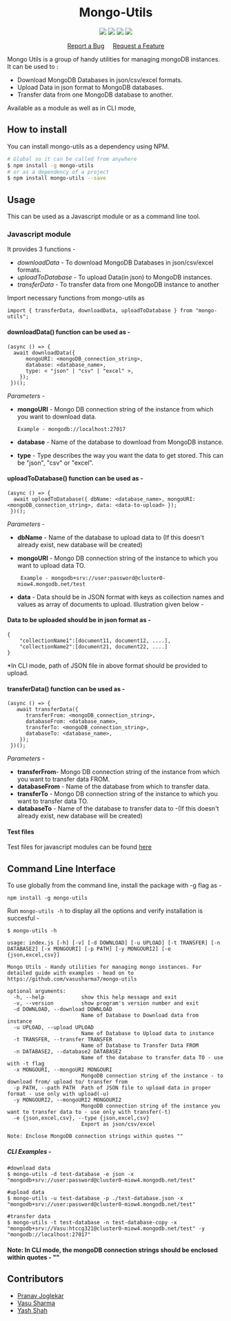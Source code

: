 
<br />

<h1 align="center">Mongo-Utils</h1>
<p align="center">
  <a href ="https://npmjs.org/"> <img src = "https://img.shields.io/npm/v/npm"/></a>
   <a href ="https://bundlephobia.com/result?p=mongo-utils"> <img src = "https://flat.badgen.net/bundlephobia/minzip/mongo-utils"/></a>
   <a href ="https://npmjs.org/"> <img src = "https://img.shields.io/npm/types/typescript"/></a>
<a href ="https://github.com/vasusharma7/mongo-utils/blob/master/LICENSE"> <img src = "https://img.shields.io/apm/l/npm"/></a>
 </p>

 
<p align="center">
    <a href="https://github.com/vasusharma7/mongo-utils/issues">Report a Bug</a> &nbsp &nbsp
    <a href="https://github.com/vasusharma7/mongo-utils/issues">Request a Feature</a>
 </center>
 
Mongo Utils is a group of handy utilities for managing mongoDB instances. It can be used to : 
- Download MongoDB Databases in json/csv/excel formats.
- Upload Data in json format to MongoDB databases.
- Transfer data from one MongoDB database to another.

Available as a module as well as in CLI mode, 

## How to install

You can install mongo-utils as a dependency using NPM.  

```sh
# Global so it can be called from anywhere
$ npm install -g mongo-utils
# or as a dependency of a project
$ npm install mongo-utils --save
```
## Usage

This can be used as a Javascript module or as a command line tool.

### Javascript module

It provides 3 functions - 

- *downloadData* - To download MongoDB Databases in json/csv/excel formats.
- *uploadToDatabase* - To upload Data(in json) to MongoDB instances.
- *transferData* - To transfer data from one MongoDB instance to another

Import necessary functions from mongo-utils as 

`import { transferData, downloadData, uploadToDatabase } from "mongo-utils";`

#### downloadData() function can be used as - 

```
(async () => {
  await downloadData({
      mongoURI: <mongoDB_connection_string>,
      database: <database_name>,
      type: < "json" | "csv" | "excel" >,
    });
 })();
```
 *Parameters -* 

* **mongoURI** - Mongo DB connection string of the instance from which you want to download data.

      Example - mongodb://localhost:27017
            
* **database** - Name of the database to download from MongoDB instance.
* **type**  - Type describes the way you want the data to get stored. This can be "json",  "csv" or "excel".


#### uploadToDatabase() function can be used as - 
 
```
(async () => {
  await uploadToDatabase({ dbName: <database_name>, mongoURI: <mongoDB_connection_string>, data: <data-to-upload> });
 })();
```
*Parameters -* 

* **dbName** - Name of the database to upload data to (If this doesn't already exist, new database will be created)
* **mongoURI** - Mongo DB connection string of the instance to which you want to upload data TO.

       Example - mongodb+srv://user:password@cluster0-miow4.mongodb.net/test
             
* **data** - Data should be in JSON format with keys as collection names and values as array of documents to upload. Illustration given below - 

#### Data to be uploaded should be in json format as - 
```
{
    "collectionName1":[document11, document12, ....],
    "collectionName2":[document21, document22, ....]
}

```
*In CLI mode, path of JSON file in above format should be provided to upload.

#### transferData() function can be used as - 

```
(async () => {
   await transferData({
      transferFrom: <mongoDB_connection_string>,
      databaseFrom: <database_name>,
      transferTo: <mongoDB_connection_string>,
      databaseTo: <database_name>,
    });
 })();
```
*Parameters -* 

* **transferFrom**- Mongo DB connection string of the instance from which you want to transfer data FROM.
* **databaseFrom** - Name of the database from which to transfer data.
* **transferTo** -  Mongo DB connection string of the instance to which you want to transfer data TO.
* **databaseTo** - Name of the database to transfer data to -(If this doesn't already exist, new database will be created)


#### Test files 

Test files for javascript modules can be found [here](https://github.com/vasusharma7/mongo-utils/tree/test/test/)


## Command Line Interface 

To use globally from the command line,  install the package with -g flag as - 

`npm install -g mongo-utils`

Run `mongo-utils -h` to display all the options and verify installation is succesful - 

```
$ mongo-utils -h

usage: index.js [-h] [-v] [-d DOWNLOAD] [-u UPLOAD] [-t TRANSFER] [-n DATABASE2] [-x MONGOURI] [-p PATH] [-y MONGOURI2] [-e {json,excel,csv}]

Mongo Utils - Handy utilities for managing mongo instances. For detailed guide with examples - head on to https://github.com/vasusharma7/mongo-utils

optional arguments:
  -h, --help            show this help message and exit
  -v, --version         show program's version number and exit
  -d DOWNLOAD, --download DOWNLOAD
                        Name of Database to Download data from instance
  -u UPLOAD, --upload UPLOAD
                        Name of Database to Upload data to instance
  -t TRANSFER, --transfer TRANSFER
                        Name of Database to Transfer Data FROM
  -n DATABASE2, --database2 DATABASE2
                        Name of the database to transfer data TO - use with -t flag
  -x MONGOURI, --mongoURI MONGOURI
                        MongoDB connection string of the instance - to download from/ upload to/ transfer from
  -p PATH, --path PATH  Path of JSON file to upload data in proper format - use only with upload(-u)
  -y MONGOURI2, --mongoURI2 MONGOURI2
                        MongoDB connection string of the instance you want to transfer data to - use only with transfer(-t)
  -e {json,excel,csv}, --type {json,excel,csv}
                        Export as json/csv/excel

Note: Enclose MongoDB connection strings within quotes ""

```
##### CLI Examples - 

```
#download data
$ mongo-utils -d test-database -e json -x "mongodb+srv://user:password@cluster0-miow4.mongodb.net/test"

#upload data
$ mongo-utils -u test-database -p ./test-database.json -x "mongodb+srv://user:password@cluster0-miow4.mongodb.net/test"

#transfer data
$ mongo-utils -t test-database -n test-database-copy -x "mongodb+srv://Vasu:htccg321@cluster0-miow4.mongodb.net/test" -y "mongodb://localhost:27017"

```

#### Note: In CLI mode, the mongoDB connection strings should be enclosed within quotes - ""



## Contributors 

 - [Pranav Joglekar](https://github.com/Pranav2612000/)
 - [Vasu Sharma](https://github.com/vasusharma7/)
 - [Yash Shah](https://github.com/yashshah1/)





